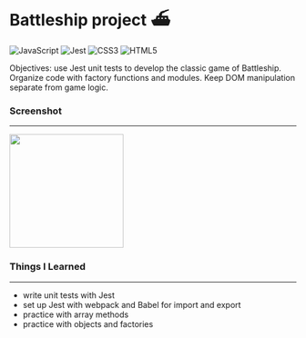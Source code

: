 
# Battleship project ⛴

![JavaScript](https://img.shields.io/badge/javascript-%23323330.svg?style=for-the-badge&logo=javascript&logoColor=%23F7DF1E)&nbsp;![Jest](https://img.shields.io/badge/-jest-%23C21325?style=for-the-badge&logo=jest&logoColor=white)&nbsp;![CSS3](https://img.shields.io/badge/css3-%231572B6.svg?style=for-the-badge&logo=css3&logoColor=white)&nbsp;![HTML5](https://img.shields.io/badge/html5-%23E34F26.svg?style=for-the-badge&logo=html5&logoColor=white)
  

Objectives: use Jest unit tests to develop the classic game of Battleship. Organize code with factory functions and modules. Keep DOM manipulation separate from game logic.  

### Screenshot
-----

<img src="./assets/game.png" height="200px">  

### Things I Learned
-----

- write unit tests with Jest
- set up Jest with webpack and Babel for import and export
- practice with array methods
- practice with objects and factories

